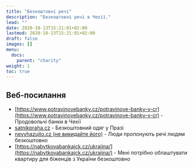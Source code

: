 ```yaml
---
title: "Безкоштовні речі"
description: "Безкоштовні речі в Чехії."
lead: ""
date: 2020-10-13T15:21:01+02:00
lastmod: 2020-10-13T15:21:01+02:00
draft: false
images: []
menu:
  docs:
    parent: "charity"
weight: 1
toc: true
---
```


## Веб-посилання
* [https://www.potravinovebanky.cz/potravinove-banky-v-cr](https://www.potravinovebanky.cz/potravinove-banky-v-cr) - Продовольчі банки в Чехії
* [satnikpraha.cz](https://www.satnikpraha.cz/kontakty/) - Безкоштовний одяг у Празі
* [nevyhazujto.cz (не викидайте його)](https://www.nevyhazujto.cz/) - Люди пропонують речі людям безкоштовно
* [https://nabytkovabankajck.cz/ukrajina/](https://nabytkovabankajck.cz/ukrajina/) - Мені потрібно облаштувати квартиру для біженців з України безкоштовно
